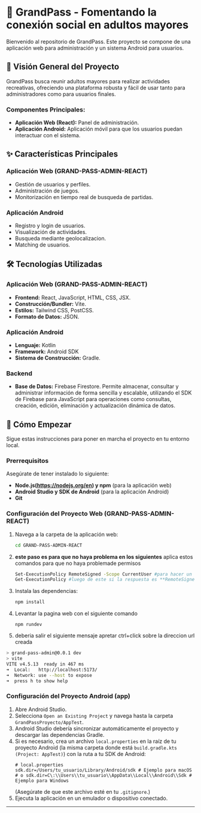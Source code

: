 # 🚀 GrandPass - Fomentando la conexión social en adultos mayores

Bienvenido al repositorio de GrandPass. Este proyecto se compone de una aplicación web para administración y un sistema Android para usuarios.

## 🌟 Visión General del Proyecto

GrandPass busca reunir adultos mayores para realizar actividades recreativas, ofreciendo una plataforma robusta y fácil de usar tanto para administradores como para usuarios finales.

### Componentes Principales:

* **Aplicación Web (React):** Panel de administración.
* **Aplicación Android:** Aplicación móvil para que los usuarios puedan interactuar con el sistema.

## ✨ Características Principales

### Aplicación Web (GRAND-PASS-ADMIN-REACT)

* Gestión de usuarios y perfiles.
* Administración de juegos.
* Monitorización en tiempo real de busqueda de partidas.

### Aplicación Android

* Registro y login de usuarios.
* Visualización de actividades.
* Busqueda mediante geolocalizacion.
* Matching de usuarios.

## 🛠️ Tecnologías Utilizadas

### Aplicación Web (GRAND-PASS-ADMIN-REACT)

* **Frontend:** React, JavaScript, HTML, CSS, JSX.
* **Construcción/Bundler:** Vite.
* **Estilos:** Tailwind CSS, PostCSS.
* **Formato de Datos:** JSON.

### Aplicación Android

* **Lenguaje:** Kotlin
* **Framework:** Android SDK
* **Sistema de Construcción:** Gradle.

### Backend

* **Base de Datos:** Firebase Firestore. Permite almacenar, consultar y administrar información de forma sencilla y escalable, utilizando el SDK de Firebase para JavaScript para operaciones como consultas, creación, edición, eliminación y actualización dinámica de datos.


## 🚀 Cómo Empezar

Sigue estas instrucciones para poner en marcha el proyecto en tu entorno local.

### Prerrequisitos

Asegúrate de tener instalado lo siguiente:

* **Node.js(https://nodejs.org/en) y npm** (para la aplicación web)
* **Android Studio y SDK de Android** (para la aplicación Android)
* **Git**

### Configuración del Proyecto Web (GRAND-PASS-ADMIN-REACT)

1.  Navega a la carpeta de la aplicación web:
    ```bash
    cd GRAND-PASS-ADMIN-REACT
    ```
2.  **este paso es para que no haya problema en los siguientes** aplica estos comandos para que no haya problemade permisos
    ```bash
    Set-ExecutionPolicy RemoteSigned -Scope CurrentUser #para hacer un set
    Get-ExecutionPolicy #luego de este si la respuesta es **RemoteSigned** no deberia haber problemas
    
    ```
3.  Instala las dependencias:
    ```bash
    npm install 
    ```
    
4.  Levantar la pagina web con el siguiente comando
    ```env
    npm rundev
    ```
    
5.  deberia salir el siguiente mensaje apretar ctrl+click sobre la direccion url creada
   ```bash
> grand-pass-admin@0.0.1 dev
> vite
  VITE v4.5.13  ready in 467 ms
  ➜  Local:   http://localhost:5173/
  ➜  Network: use --host to expose
  ➜  press h to show help
 ```

### Configuración del Proyecto Android (app)

1.  Abre Android Studio.
2.  Selecciona `Open an Existing Project` y navega hasta la carpeta `GrandPassProyecto/AppTest`.
3.  Android Studio debería sincronizar automáticamente el proyecto y descargar las dependencias Gradle.
4.  Si es necesario, crea un archivo `local.properties` en la raíz de tu proyecto Android (la misma carpeta donde está `build.gradle.kts (Project: AppTest)`) con la ruta a tu SDK de Android:
    ```properties
    # local.properties
    sdk.dir=/Users/tu_usuario/Library/Android/sdk # Ejemplo para macOS
    # o sdk.dir=C\:\\Users\\tu_usuario\\AppData\\Local\\Android\\Sdk # Ejemplo para Windows
    ```
    (Asegúrate de que este archivo esté en tu `.gitignore`.)
5.  Ejecuta la aplicación en un emulador o dispositivo conectado.

---
